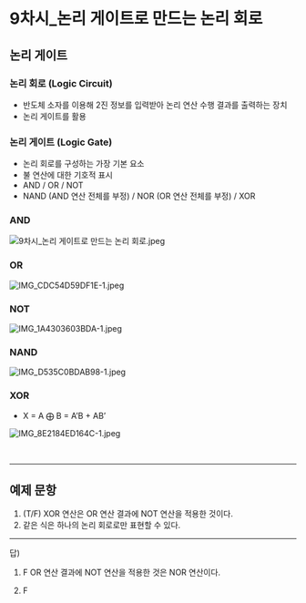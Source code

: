 <!-- @format -->

# **9차시\_논리 게이트로 만드는 논리 회로**

## 논리 게이트

### 논리 회로 (Logic Circuit)

- 반도체 소자를 이용해 2진 정보를 입력받아 논리 연산 수행 결과를 출력하는 장치
- 논리 게이트를 활용

### 논리 게이트 (Logic Gate)

- 논리 회로를 구성하는 가장 기본 요소
- 불 연산에 대한 기호적 표시
- AND / OR / NOT
- NAND (AND 연산 전체를 부정) / NOR (OR 연산 전체를 부정) / XOR

### AND

![9차시_논리 게이트로 만드는 논리 회로.jpeg](https://prod-files-secure.s3.us-west-2.amazonaws.com/225010eb-d0cf-4338-abc2-0eb769a082b4/cfdcf7bb-fc75-4db4-919e-33efe45ab5b3/9%E1%84%8E%E1%85%A1%E1%84%89%E1%85%B5_%E1%84%82%E1%85%A9%E1%86%AB%E1%84%85%E1%85%B5_%E1%84%80%E1%85%A6%E1%84%8B%E1%85%B5%E1%84%90%E1%85%B3%E1%84%85%E1%85%A9_%E1%84%86%E1%85%A1%E1%86%AB%E1%84%83%E1%85%B3%E1%84%82%E1%85%B3%E1%86%AB_%E1%84%82%E1%85%A9%E1%86%AB%E1%84%85%E1%85%B5_%E1%84%92%E1%85%AC%E1%84%85%E1%85%A9.jpeg)

### OR

![IMG_CDC54D59DF1E-1.jpeg](https://prod-files-secure.s3.us-west-2.amazonaws.com/225010eb-d0cf-4338-abc2-0eb769a082b4/70023e05-7da6-43c6-b6b8-6e00b3edf93d/IMG_CDC54D59DF1E-1.jpeg)

### NOT

![IMG_1A4303603BDA-1.jpeg](https://prod-files-secure.s3.us-west-2.amazonaws.com/225010eb-d0cf-4338-abc2-0eb769a082b4/4e33bdcd-4d32-4626-b736-8cc6bcb3417e/IMG_1A4303603BDA-1.jpeg)

### NAND

![IMG_D535C0BDAB98-1.jpeg](https://prod-files-secure.s3.us-west-2.amazonaws.com/225010eb-d0cf-4338-abc2-0eb769a082b4/6b9f05b7-a22f-4557-8970-1d66e7f66cd6/IMG_D535C0BDAB98-1.jpeg)

### XOR

- X = A ⨁ B = A’B + AB’

![IMG_8E2184ED164C-1.jpeg](https://prod-files-secure.s3.us-west-2.amazonaws.com/225010eb-d0cf-4338-abc2-0eb769a082b4/f6aef3dc-64f3-48c0-8eb9-64b01fdc5f70/IMG_8E2184ED164C-1.jpeg)

</br>

---

## 예제 문항

1. (T/F) XOR 연산은 OR 연산 결과에 NOT 연산을 적용한 것이다.
2. 같은 식은 하나의 논리 회로로만 표현할 수 있다.

---

답)

1. F OR 연산 결과에 NOT 연산을 적용한 것은 NOR 연산이다.

1. F
